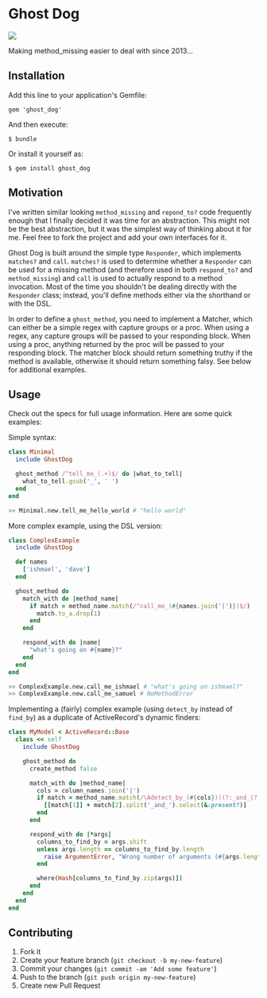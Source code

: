 # Ghost Dog

![](https://travis-ci.org/a-warner/ghost_dog.png)

Making method_missing easier to deal with since 2013...

## Installation

Add this line to your application's Gemfile:

    gem 'ghost_dog'

And then execute:

    $ bundle

Or install it yourself as:

    $ gem install ghost_dog

## Motivation

I've written similar looking `method_missing` and `repond_to?` code frequently enough
that I finally decided it was time for an abstraction.  This might not be the best
abstraction, but it was the simplest way of thinking about it for me.  Feel free to fork
the project and add your own interfaces for it.

Ghost Dog is built around the simple type `Responder`, which implements `matches?` and `call`.  `matches?` is used
to determine whether a `Responder` can be used for a missing method (and therefore used in both `respond_to?`
and `method_missing`) and `call` is used to actually respond to a method invocation.  Most of the time you shouldn't
be dealing directly with the `Responder` class; instead, you'll define methods either via the shorthand or with
the DSL.

In order to define a `ghost_method`, you need to implement a Matcher, which can either be a simple regex with 
capture groups or a proc. When using a regex, any capture groups will be passed to your responding block. When using 
a proc, anything returned by the proc will be passed to your responding block.  The matcher block should return 
something truthy if the method is available, otherwise it should return something falsy.  See below for additional 
examples.

## Usage

Check out the specs for full usage information.  Here are some quick examples:

Simple syntax:

```ruby
class Minimal
  include GhostDog

  ghost_method /^tell_me_(.+)$/ do |what_to_tell|
    what_to_tell.gsub('_', ' ')
  end
end
```

```sh
>> Minimal.new.tell_me_hello_world # "hello world"
```

More complex example, using the DSL version:

```ruby
class ComplexExample
  include GhostDog

  def names
    ['ishmael', 'dave']
  end

  ghost_method do
    match_with do |method_name|
      if match = method_name.match(/^call_me_(#{names.join('|')})$/)
        match.to_a.drop(1)
      end
    end

    respond_with do |name|
      "what's going on #{name}?"
    end
  end
end
```

```sh
>> ComplexExample.new.call_me_ishmael # "what's going on ishmael?"
>> ComplexExample.new.call_me_samuel # NoMethodError
```

Implementing a (fairly) complex example (using `detect_by` instead of `find_by`) as a duplicate of ActiveRecord's dynamic finders:

```ruby
class MyModel < ActiveRecord::Base
  class << self
    include GhostDog

    ghost_method do
      create_method false

      match_with do |method_name|
        cols = column_names.join('|')
        if match = method_name.match(/\Adetect_by_(#{cols})((?:_and_(?:#{cols}))*)\z/)
          [[match[1]] + match[2].split('_and_').select(&:present?)]
        end
      end

      respond_with do |*args|
        columns_to_find_by = args.shift
        unless args.length == columns_to_find_by.length
          raise ArgumentError, "Wrong number of arguments (#{args.length} for #{columns_to_find_by.length})"
        end

        where(Hash[columns_to_find_by.zip(args)])
      end
    end
  end
end
```

## Contributing

1. Fork it
2. Create your feature branch (`git checkout -b my-new-feature`)
3. Commit your changes (`git commit -am 'Add some feature'`)
4. Push to the branch (`git push origin my-new-feature`)
5. Create new Pull Request
